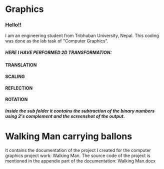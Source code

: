 # Graphics
### Hello!!
I am an engineering student from Tribhuban University, Nepal. This coding was done as the lab task of "Computer Graphics". 

##### HERE I HAVE PERFORMED 2D TRANSFORMATION:
#### TRANSLATION
#### SCALING
#### REFLECTION
#### ROTATION


##### Inside the sub folder it contains the subtraction of the binary numbers using 2's complement and the screenshot of the output.


# Walking Man carrying ballons
It contains the documentation of the project I created for the computer graphics project work: Walking Man. The source code of the project is mentioned in the appendix part of the documentation: Walking Man.docx

